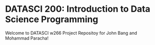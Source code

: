 # DATASCI 200: Introduction to Data Science Programming

Welcome to DATASCI w266 Project Repositoy for John Bang and Mohammad Paracha!


